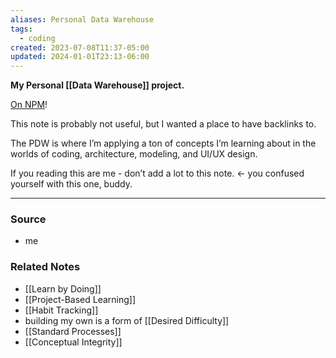 ```yaml
---
aliases: Personal Data Warehouse
tags:
  - coding
created: 2023-07-08T11:37-05:00
updated: 2024-01-01T23:13-06:00
---
```

**My Personal [[Data Warehouse]] project.**

[On NPM](https://www.npmjs.com/package/pdw)!

This note is probably not useful, but I wanted a place to have backlinks to.

The PDW is where I’m applying a ton of concepts I’m learning about in the worlds of coding, architecture, modeling, and UI/UX design.

If you reading this are me - don’t add a lot to this note. <- you confused yourself with this one, buddy.

---

### Source
- me
 
### Related Notes
- [[Learn by Doing]]
- [[Project-Based Learning]]
- [[Habit Tracking]] 
- building my own is a form of [[Desired Difficulty]]
- [[Standard Processes]]
- [[Conceptual Integrity]]